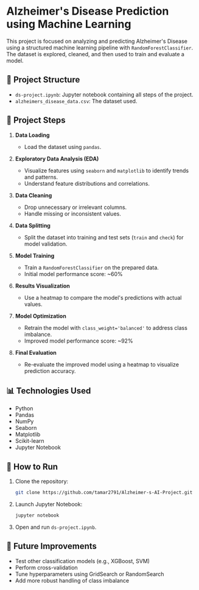 # Alzheimer's Disease Prediction using Machine Learning

This project is focused on analyzing and predicting Alzheimer's Disease using a structured machine learning pipeline with `RandomForestClassifier`. The dataset is explored, cleaned, and then used to train and evaluate a model.

## 📁 Project Structure

- `ds-project.ipynb`: Jupyter notebook containing all steps of the project.
- `alzheimers_disease_data.csv`: The dataset used.

## 🚀 Project Steps

1. **Data Loading**
   - Load the dataset using `pandas`.

2. **Exploratory Data Analysis (EDA)**
   - Visualize features using `seaborn` and `matplotlib` to identify trends and patterns.
   - Understand feature distributions and correlations.

3. **Data Cleaning**
   - Drop unnecessary or irrelevant columns.
   - Handle missing or inconsistent values.

4. **Data Splitting**
   - Split the dataset into training and test sets (`train` and `check`) for model validation.

5. **Model Training**
   - Train a `RandomForestClassifier` on the prepared data.
   - Initial model performance score: ~60%

6. **Results Visualization**
   - Use a heatmap to compare the model's predictions with actual values.

7. **Model Optimization**
   - Retrain the model with `class_weight='balanced'` to address class imbalance.
   - Improved model performance score: ~92%

8. **Final Evaluation**
   - Re-evaluate the improved model using a heatmap to visualize prediction accuracy.

## 📊 Technologies Used

- Python
- Pandas
- NumPy
- Seaborn
- Matplotlib
- Scikit-learn
- Jupyter Notebook

## 🧪 How to Run

1. Clone the repository:
   ```bash
   git clone https://github.com/tamar2791/Alzheimer-s-AI-Project.git
   ```
2. Launch Jupyter Notebook:
   ```bash
   jupyter notebook
   ```
3. Open and run `ds-project.ipynb`.

## 📌 Future Improvements

- Test other classification models (e.g., XGBoost, SVM)
- Perform cross-validation
- Tune hyperparameters using GridSearch or RandomSearch
- Add more robust handling of class imbalance

